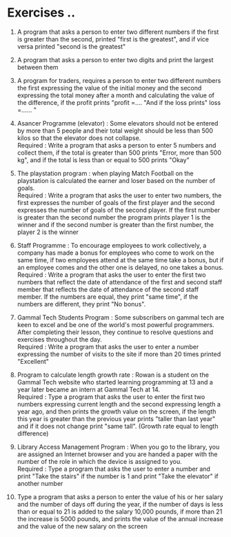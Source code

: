 # Exercises ..

1. A program that asks a person to enter two different numbers if the first is greater than the second, printed "first is the greatest", and if vice versa printed "second is the greatest"

2. A program that asks a person to enter two digits and print the largest between them

3. A program for traders, requires a person to enter two different numbers the first expressing the value of the initial money and the second expressing the total money after a month and calculating the value of the difference, if the profit prints "profit =.... "And if the loss prints" loss =...... "

4. Asancer Programme (elevator) : Some elevators should not be entered by more than 5 people and their total weight should be less than 500 kilos so that the elevator does not collapse.  
   Required : Write a program that asks a person to enter 5 numbers and collect them, if the total is greater than 500 prints "Error, more than 500 kg", and if the total is less than or equal to 500 prints "Okay"

5. The playstation program : when playing Match Football on the playstation is calculated the earner and loser based on the number of goals.  
   Required : Write a program that asks the user to enter two numbers, the first expresses the number of goals of the first player and the second expresses the number of goals of the second player. If the first number is greater than the second number the program prints player 1 is the winner and if the second number is greater than the first number, the player 2 is the winner

6. Staff Programme : To encourage employees to work collectively, a company has made a bonus for employees who come to work on the same time, if two employees attend at the same time take a bonus, but if an employee comes and the other one is delayed, no one takes a bonus.  
   Required : Write a program that asks the user to enter the first two numbers that reflect the date of attendance of the first and second staff member that reflects the date of attendance of the second staff member. If the numbers are equal, they print "same time", if the numbers are different, they print "No bonus".

7. Gammal Tech Students Program : Some subscribers on gammal tech are keen to excel and be one of the world's most powerful programmers. After completing their lesson, they continue to resolve questions and exercises throughout the day.  
   Required : Write a program that asks the user to enter a number expressing the number of visits to the site if more than 20 times printed "Excellent"

8. Program to calculate length growth rate : Rowan is a student on the Gammal Tech website who started learning programming at 13 and a year later became an intern at Gammal Tech at 14.  
   Required : Type a program that asks the user to enter the first two numbers expressing current length and the second expressing length a year ago, and then prints the growth value on the screen, if the length this year is greater than the previous year prints "taller than last year" and if it does not change print "same tall". (Growth rate equal to length difference)

9. Library Access Management Program : When you go to the library, you are assigned an Internet browser and you are handed a paper with the number of the role in which the device is assigned to you.  
   Required : Type a program that asks the user to enter a number and print "Take the stairs" if the number is 1 and print "Take the elevator" if another number

10. Type a program that asks a person to enter the value of his or her salary and the number of days off during the year, if the number of days is less than or equal to 21 is added to the salary 10,000 pounds, if more than 21 the increase is 5000 pounds, and prints the value of the annual increase and the value of the new salary on the screen
